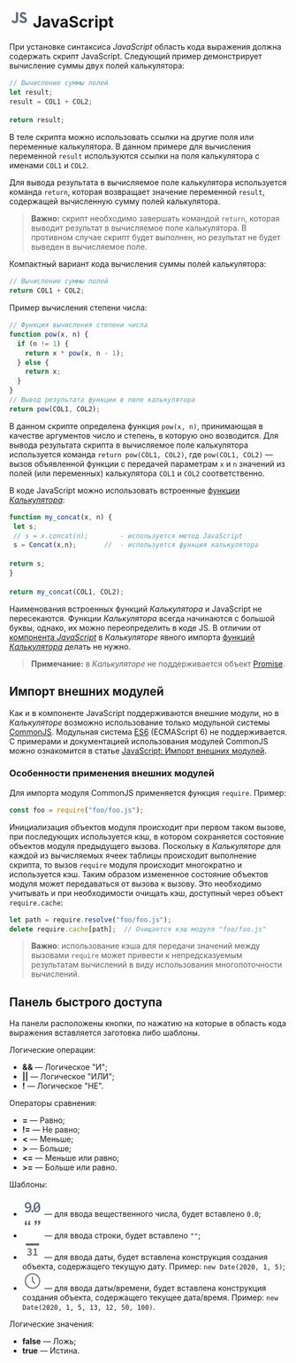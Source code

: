 # ![](../../../images/icons/calcdata/javascript_default.svg) JavaScript

При установке синтаксиса *JavaScript* область кода выражения должна содержать скрипт JavaScript.
Следующий пример демонстрирует вычисление суммы двух полей калькулятора:

```javascript
// Вычисление суммы полей
let result;
result = COL1 + COL2;

return result;
```

В теле скрипта можно использовать ссылки на другие поля или переменные калькулятора.
В данном примере для вычисления переменной `result` используются ссылки на поля калькулятора с именами `COL1` и `COL2`.

Для вывода результата в вычисляемое поле калькулятора используется команда `return`, которая возвращает значение переменной `result`, содержащей вычисленную сумму полей калькулятора.

>**Важно:** скрипт необходимо завершать командой `return`, которая выводит результат в вычисляемое поле калькулятора. В противном случае скрипт будет выполнен, но результат не будет выведен в вычисляемое поле.

Компактный вариант кода вычисления суммы полей калькулятора:

```javascript
// Вычисление суммы полей
return COL1 + COL2;
```

Пример вычисления степени числа:

```javascript
// Функция вычисления степени числа
function pow(x, n) {
  if (n != 1) {
    return x * pow(x, n - 1);
  } else {
    return x;
  }
}
// Вывод результата функции в поле калькулятора
return pow(COL1, COL2);
```

В данном скрипте определена функция `pow(x, n)`, принимающая в качестве аргументов число и степень, в которую оно возводится.
Для вывода результата скрипта в вычисляемое поле калькулятора используется команда `return pow(COL1, COL2)`, где `pow(COL1, COL2)` — вызов объявленной функции с передачей параметрам `х` и `n` значений из полей (или переменных) калькулятора `COL1` и `COL2` соответственно.

В коде JavaScript можно использовать встроенные [функции *Калькулятора*](../../func/calc-func/README.md):

```javascript
function my_concat(x, n) {
 let s;
 // s = x.concat(n);        - используется метод JavaScript
 s = Concat(x,n);       //  - используется функция калькулятора
    
return s;
}

return my_concat(COL1, COL2);
```

Наименования встроенных функций *Калькулятора* и JavaScript не пересекаются. Функции *Калькулятора* всегда начинаются с большой буквы, однако, их можно переопределить в коде JS. В отличии от [компонента *JavaScript*](../java-script/README.md) в *Калькуляторе* явного импорта [функций *Калькулятора*](../../func/calc-func/README.md) делать не нужно.

> **Примечание:** в *Калькуляторе* не поддерживается объект [Promise](https://developer.mozilla.org/ru/docs/Web/JavaScript/Reference/Global_Objects/Promise).

## Импорт внешних модулей

Как и в компоненте JavaScript поддерживаются внешние модули, но в *Калькуляторе* возможно использование только модульной системы [CommonJS](http://wiki.commonjs.org/wiki/Modules/1.1.1). Модульная система [ES6](https://www.ecma-international.org/ecma-262/6.0/#sec-modules) (ECMAScript 6) не поддерживается. С примерами и документацией использования модулей CommonJS можно ознакомится в статье [JavaScript: Импорт внешних модулей](../../../processors/transformation/java-script/external-modules.html#modulnye-sistemy).

### Особенности применения внешних модулей

Для импорта модуля CommonJS применяется функция `require`. Пример:

```javascript
const foo = require("foo/foo.js");
```

Инициализация объектов модуля происходит при первом таком вызове, при последующих используется кэш, в котором сохраняется состояние объектов модуля предыдущего вызова. Поскольку в *Калькуляторе* для каждой из вычисляемых ячеек таблицы происходит выполнение скрипта, то вызов `require` модуля происходит многократно и используется кэш. Таким образом измененное состояние объектов модуля может передаваться от вызова к вызову. Это необходимо учитывать и при необходимости очищать кэш, доступный через объект `require.cache`:

```javascript
let path = require.resolve("foo/foo.js");
delete require.cache[path];  // Очищается кэш модуля "foo/foo.js"
```

> **Важно**: использование кэша для передачи значений между вызовами `require` может привести к непредсказуемым результатам вычислений в виду использования многопоточности вычислений.

## Панель быстрого доступа

На панели расположены кнопки, по нажатию на которые в область кода выражения вставляется заготовка либо шаблоны.

Логические операции:

* **&&** — Логическое "И";
* **||** — Логическое "ИЛИ";
* **!** — Логическое "НЕ".

Операторы сравнения:

* **=** — Равно;
* **!=** — Не равно;
* **<** — Меньше;
* **>** — Больше;
* **<=** — Меньше или равно;
* **>=** — Больше или равно.

Шаблоны:

* ![Вещественное число](../../../images/icons/toolbar-controls/type-float_default.svg) — для ввода вещественного числа, будет вставлено `0.0`;
* ![Строка](../../../images/icons/toolbar-controls/type-string_default.svg) — для ввода строки, будет вставлено `""`;
* ![Дата](../../../images/icons/toolbar-controls/type-date_default.svg) — для ввода даты, будет вставлена конструкция создания объекта, содержащего текущую дату. Пример: `new Date(2020, 1, 5)`;
* ![Время](../../../images/icons/toolbar-controls/type-time_default.svg) — для ввода даты/времени, будет вставлена конструкция создания объекта, содержащего текущее дата/время. Пример: `new Date(2020, 1, 5, 13, 12, 50, 100)`.

Логические значения:

* **false** — Ложь;
* **true** — Истина.